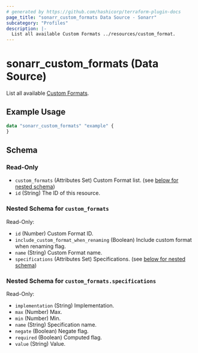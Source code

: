 ```yaml
---
# generated by https://github.com/hashicorp/terraform-plugin-docs
page_title: "sonarr_custom_formats Data Source - Sonarr"
subcategory: "Profiles"
description: |-
  List all available Custom Formats ../resources/custom_format.
---
```


# sonarr_custom_formats (Data Source)

<!-- subcategory:Profiles -->
List all available [Custom Formats](../resources/custom_format).

## Example Usage

```terraform
data "sonarr_custom_formats" "example" {
}
```

<!-- schema generated by tfplugindocs -->
## Schema

### Read-Only

- `custom_formats` (Attributes Set) Custom Format list. (see [below for nested schema](#nestedatt--custom_formats))
- `id` (String) The ID of this resource.

<a id="nestedatt--custom_formats"></a>
### Nested Schema for `custom_formats`

Read-Only:

- `id` (Number) Custom Format ID.
- `include_custom_format_when_renaming` (Boolean) Include custom format when renaming flag.
- `name` (String) Custom Format name.
- `specifications` (Attributes Set) Specifications. (see [below for nested schema](#nestedatt--custom_formats--specifications))

<a id="nestedatt--custom_formats--specifications"></a>
### Nested Schema for `custom_formats.specifications`

Read-Only:

- `implementation` (String) Implementation.
- `max` (Number) Max.
- `min` (Number) Min.
- `name` (String) Specification name.
- `negate` (Boolean) Negate flag.
- `required` (Boolean) Computed flag.
- `value` (String) Value.
